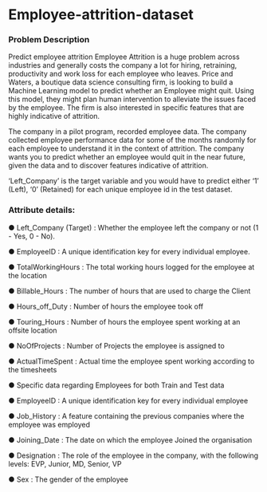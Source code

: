 # Employee-attrition-dataset
### Problem Description
Predict employee attrition Employee Attrition is a huge problem across industries and generally costs the company a lot for hiring, retraining, productivity and work loss for each employee who leaves. Price and Waters, a boutique data science consulting firm, is looking to build a Machine Learning model to predict whether an Employee might quit. Using this model, they might plan human intervention to alleviate the issues faced by the employee. The firm is also interested in specific features that are highly indicative of attrition.

The company in a pilot program, recorded employee data. The company collected employee performance data for some of the months randomly for each employee to understand it in the context of attrition. The company wants you to predict whether an employee would quit in the near future, given the data and to discover features indicative of attrition.

‘Left_Company’ is the target variable and you would have to predict either ‘1’ (Left), ‘0’ (Retained) for each unique employee id in the test dataset.

### Attribute details:
● Left_Company (Target) : Whether the employee left the company or not (1 - Yes, 0 - No).

● EmployeeID : A unique identification key for every individual employee.

● TotalWorkingHours : The total working hours logged for the employee at the location

● Billable_Hours : The number of hours that are used to charge the Client

● Hours_off_Duty : Number of hours the employee took off

● Touring_Hours : Number of hours the employee spent working at an offsite location

● NoOfProjects : Number of Projects the employee is assigned to

● ActualTimeSpent : Actual time the employee spent working according to the timesheets

● Specific data regarding Employees for both Train and Test data

● EmployeeID : A unique identification key for every individual employee

● Job_History : A feature containing the previous companies where the employee was employed

● Joining_Date : The date on which the employee Joined the organisation

● Designation : The role of the employee in the company, with the following levels: EVP, Junior, MD, Senior, VP

● Sex : The gender of the employee

